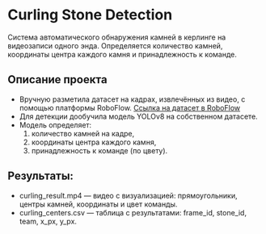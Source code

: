 # Curling Stone Detection
Система автоматического обнаружения камней в керлинге на видеозаписи одного энда. Определяется количество камней, координаты центра каждого камня и принадлежность к команде.

## Описание проекта
- Вручную разметила датасет на кадрах, извлечённых из видео, с помощью платформы RoboFlow. [Ссылка на датасет в RoboFlow](https://universe.roboflow.com/workspace-ggk1p/curling-stones-v9hqa/browse?queryText=&pageSize=50&startingIndex=0&browseQuery=true)
- Для детекции дообучила модель YOLOv8 на собственном датасете.
- Модель определяет:
  1) количество камней на кадре,
  2) координаты центра каждого камня,
  3) принадлежность к команде (по цвету).

## Результаты:
- curling_result.mp4 — видео с визуализацией: прямоугольники, центры камней, координаты и цвет команды.
- curling_centers.csv — таблица с результатами: frame_id, stone_id, team, x_px, y_px.

  
